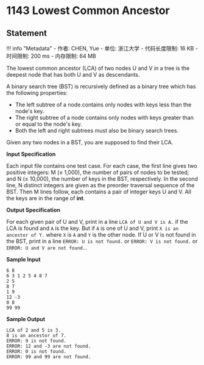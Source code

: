 
# 1143 Lowest Common Ancestor

## Statement

!!! info "Metadata"
    - 作者: CHEN, Yue
    - 单位: 浙江大学
    - 代码长度限制: 16 KB
    - 时间限制: 200 ms
    - 内存限制: 64 MB

The lowest common ancestor (LCA) of two nodes U and V in a tree is the deepest node that has both U and V as descendants.

A binary search tree (BST) is recursively defined as a binary tree which has the following properties:

- The left subtree of a node contains only nodes with keys less than the node's key.
- The right subtree of a node contains only nodes with keys greater than or equal to the node's key.
- Both the left and right subtrees must also be binary search trees.

Given any two nodes in a BST, you are supposed to find their LCA.

**Input Specification**

Each input file contains one test case. For each case, the first line gives two positive integers: M ($\le$ 1,000), the number of pairs of nodes to be tested; and N ($\le$ 10,000), the number of keys in the BST, respectively. In the second line, N distinct integers are given as the preorder traversal sequence of the BST. Then M lines follow, each contains a pair of integer keys U and V. All the keys are in the range of **int**.

**Output Specification**

For each given pair of U and V, print in a line `LCA of U and V is A.` if the LCA is found and `A` is the key.  But if `A` is one of U and V, print `X is an ancestor of Y.` where `X` is `A` and `Y` is the other node.  If U or V is not found in the BST, print in a line `ERROR: U is not found.` or `ERROR: V is not found.` or `ERROR: U and V are not found.`.

**Sample Input**
```plaintext
6 8
6 3 1 2 5 4 8 7
2 5
8 7
1 9
12 -3
0 8
99 99
```

**Sample Output**
```plaintext
LCA of 2 and 5 is 3.
8 is an ancestor of 7.
ERROR: 9 is not found.
ERROR: 12 and -3 are not found.
ERROR: 0 is not found.
ERROR: 99 and 99 are not found.
```

